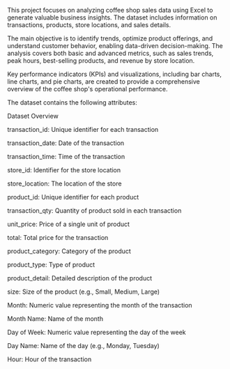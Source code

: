 This project focuses on analyzing coffee shop sales data using Excel to generate valuable business insights. The dataset includes information on transactions, products, store locations, and sales details.

The main objective is to identify trends, optimize product offerings, and understand customer behavior, enabling data-driven decision-making. The analysis covers both basic and advanced metrics, such as sales trends, peak hours, best-selling products, and revenue by store location.

Key performance indicators (KPIs) and visualizations, including bar charts, line charts, and pie charts, are created to provide a comprehensive overview of the coffee shop's operational performance.

The dataset contains the following attributes:




 Dataset Overview

 
 transaction_id: Unique identifier for each transaction
 
 transaction_date: Date of the transaction
 
 transaction_time: Time of the transaction
 
 store_id: Identifier for the store location
 
 store_location: The location of the store
 
 product_id: Unique identifier for each product
 
 transaction_qty: Quantity of product sold in each transaction
 
 unit_price: Price of a single unit of product
 
 total: Total price for the transaction
 
 product_category: Category of the product
 
 product_type: Type of product
 
 product_detail: Detailed description of the product
 
 size: Size of the product (e.g., Small, Medium, Large)
 
 Month: Numeric value representing the month of the transaction
 
 Month Name: Name of the month
 
 Day of Week: Numeric value representing the day of the week
 
 Day Name: Name of the day (e.g., Monday, Tuesday)
 
 Hour: Hour of the transaction
